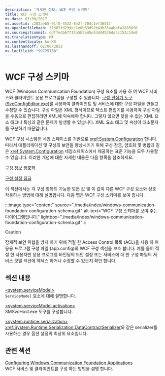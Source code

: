 ```yaml
---
description: '자세한 정보: WCF 구성 스키마'
title: WCF 구성 스키마
ms.date: 03/30/2017
ms.assetid: c282aeb5-91f0-4522-8e2f-704c1ef3651f
ms.openlocfilehash: 31307fd299cc1e0b63d92b43b33aabafa28858f0
ms.sourcegitcommit: ddf7edb67715a5b9a45e3dd44536dabc153c1de0
ms.translationtype: MT
ms.contentlocale: ko-KR
ms.lasthandoff: 02/06/2021
ms.locfileid: "99725768"
---
```

# <a name="wcf-configuration-schema"></a>WCF 구성 스키마

WCF (Windows Communication Foundation) 구성 요소를 사용 하 여 WCF 서비스와 클라이언트 응용 프로그램을 구성할 수 있습니다. [구성 편집기 도구(SvcConfigEditor.exe)](../../../wcf/configuration-editor-tool-svcconfigeditor-exe.md)를 사용하여 클라이언트 및 서비스에 대한 구성 파일을 만들고 수정할 수 있습니다. 구성 파일은 XML 형식이므로 텍스트 편집기를 사용하여 구성 파일을 수동으로 편집하려면 XML에 익숙해야 합니다. 그렇지 않으면 찾을 수 없는 XML 요소 태그나 특성과 같은 문제가 발생할 수 있습니다. XML 요소 태그 및 속성이 대소문자를 구분하기 때문입니다.  
  
 WCF 구성 시스템은 네임 스페이스를 기반으로 <xref:System.Configuration> 합니다. 따라서 애플리케이션 및 구성의 보안을 향상시키기 위해 구성 잠금, 암호화 및 병합과 같은 <xref:System.Configuration> 네임스페이스에서 제공하는 표준 기능을 모두 사용할 수 있습니다. 이러한 개념에 대한 자세한 내용은 다음 항목을 참조하세요.  
  
 [구성 정보 암호화](/previous-versions/aspnet/53tyfkaw(v=vs.100))  
  
 [구성 설정 잠금](/previous-versions/aspnet/55th21y4(v=vs.100))  
  
 이 섹션에서는 각 구성 항목의 가능한 모든 값 및 이 값이 다른 WCF 구성 요소와 상호 작용하는 방법에 대해 설명합니다. 다음 맵은 WCF 구성 스키마를 보여 줍니다.

:::image type="content" source="./media/index/windows-communication-foundation-configuration-schema.gif" alt-text="WCF 구성 스키마를 보여 주는 다이어그램입니다." lightbox="./media/index/windows-communication-foundation-configuration-schema.gif":::
  
> [!CAUTION]
> 잠재적 보안 위협을 방지 하기 위해 적절 한 Access Control 목록 (ACL)을 사용 하 여 응용 프로그램 구성 파일 (app.config)의 WCF 구성 섹션을 보호 합니다. 예를 들어 적절 한 사용자만 응용 프로그램 바인딩의 보안 설정 또는 서비스에 대 한 구성 파일의 서비스 모델 섹션에 액세스 하거나 수정할 수 있는지 확인 합니다.  
  
## <a name="in-this-section"></a>섹션 내용  

 [\<system.serviceModel>](system-servicemodel.md)  
 `ServiceModel` 요소에 대해 설명합니다.  
  
 [\<system.serviceModel.activation>](system-servicemodel-activation.md)  
 SMSvcHost.exe 도구를 구성합니다.  
  
 [\<system.runtime.serialization>](system-runtime-serialization.md)  
 <xref:System.Runtime.Serialization.DataContractSerializer>와 같은 serializer를 사용하는 경우 옵션 설정의 최상위 요소입니다.  
  
## <a name="related-sections"></a>관련 섹션  

 [Configuring Windows Communication Foundation Applications](../../../wcf/configuring-services.md)  
 WCF 서비스 및 클라이언트를 구성 하는 방법을 설명 합니다.
